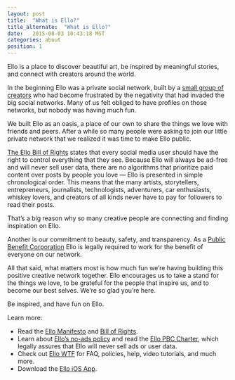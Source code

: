 ```yaml
---
layout: post
title:  "What is Ello?"
title_alternate:  "What is Ello?"
date:   2015-08-03 10:43:18 MST
categories: about
position: 1
---
```


Ello is a place to discover beautiful art, be inspired by meaningful stories, and connect with creators around the world.

In the beginning Ello was a private social network, built by a [small group of creators](/wtf/about/who-created-ello/) who had become frustrated by the negativity that had invaded the big social networks. Many of us felt obliged to have profiles on those networks, but nobody was having much fun. 

We built Ello as an oasis, a place of our own to share the things we love with friends and peers. After a while so many people were asking to join our little private network that we realized it was time to make Ello public.

[The Ello Bill of Rights](https://bill-of-rights.ello.co/) states that every social media user should have the right to control everything that they see. Because Ello will always be ad-free and will never sell user data, there are no algorithms that prioritize paid content over posts by people you love — Ello is presented in simple chronological order. This means that the many artists, storytellers, entrepreneurs, journalists, technologists, adventurers, car enthusiasts, whiskey lovers, and creators of all kinds never have to pay for followers to read their posts. 

That’s a big reason why so many creative people are connecting and finding inspiration on Ello. 

Another is our commitment to beauty, safety, and transparency. As a [Public Benefit Corporation](https://ello.co/wtf/about/pbc/) Ello is legally required to work for the benefit of everyone on our network.

All that said, what matters most is how much fun we’re having building this positive creative network together. Ello encourages us to take a stand for the things we love, to be grateful for the people that inspire us, and to become our best selves. We’re so glad you’re here.

Be inspired, and have fun on Ello.

Learn more:

* Read the [Ello Manifesto](/wtf/about/ello-manifesto/) and [Bill of Rights](https://bill-of-rights.ello.co/).
* Learn about [Ello’s no-ads policy](/wtf/about/ello-tracking-and-your-data/) and read the [Ello PBC Charter](/wtf/about/pbc/), which legally assures that Ello will never sell ads or user data.
* Check out [Ello WTF](/wtf/) for FAQ, policies, help, video tutorials, and much more.
* Download the [Ello iOS App](http://appstore.com/ello/ello).
